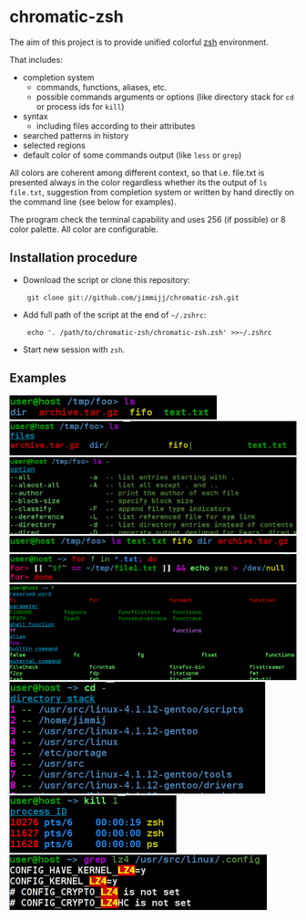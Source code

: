 chromatic-zsh
======================================================================
The aim of this project is to provide unified colorful [zsh](http://www.zsh.org) environment.

That includes:
 - completion system
   * commands, functions, aliases, etc.
   * possible commands arguments or options (like directory stack for `cd` or process ids for `kill`)
 - syntax
   * including files according to their attributes
 - searched patterns in history
 - selected regions
 - default color of some commands output (like `less` or `grep`)

All colors are coherent among different context, so that i.e. file.txt is presented always in the color regardless whether its the output of `ls file.txt`, suggestion from completion system or written by hand directly on the command line (see below for examples).

The program check the terminal capability and uses 256 (if possible) or 8 color palette.
All color are configurable.


Installation procedure
----------------------------------------------------------------------
 - Download the script or clone this repository:

        git clone git://github.com/jimmijj/chromatic-zsh.git

 - Add full path of the script at the end of `~/.zshrc`:

        echo '. /path/to/chromatic-zsh/chromatic-zsh.zsh' >>~/.zshrc

 - Start new session with `zsh`.

Examples
----------------------------------------------------------------------
![](misc/ls.png)
![](misc/ls_comp.png)
![](misc/ls_opt.png)
![](misc/ls_high.png)
![](misc/screenshot.png)
![](misc/comp.png)
![](misc/cd_comp.png)
![](misc/kill_comp.png)
![](misc/grep.png)
